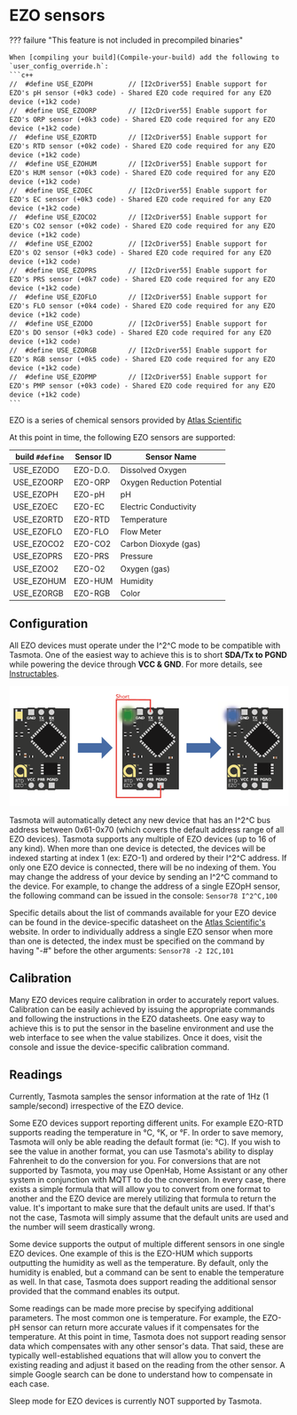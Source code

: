 # EZO sensors

??? failure "This feature is not included in precompiled binaries"  

    When [compiling your build](Compile-your-build) add the following to `user_config_override.h`:
    ```c++
    //  #define USE_EZOPH         // [I2cDriver55] Enable support for EZO's pH sensor (+0k3 code) - Shared EZO code required for any EZO device (+1k2 code)
    //  #define USE_EZOORP        // [I2cDriver55] Enable support for EZO's ORP sensor (+0k3 code) - Shared EZO code required for any EZO device (+1k2 code)
    //  #define USE_EZORTD        // [I2cDriver55] Enable support for EZO's RTD sensor (+0k2 code) - Shared EZO code required for any EZO device (+1k2 code)
    //  #define USE_EZOHUM        // [I2cDriver55] Enable support for EZO's HUM sensor (+0k3 code) - Shared EZO code required for any EZO device (+1k2 code)
    //  #define USE_EZOEC         // [I2cDriver55] Enable support for EZO's EC sensor (+0k3 code) - Shared EZO code required for any EZO device (+1k2 code)
    //  #define USE_EZOCO2        // [I2cDriver55] Enable support for EZO's CO2 sensor (+0k2 code) - Shared EZO code required for any EZO device (+1k2 code)
    //  #define USE_EZOO2         // [I2cDriver55] Enable support for EZO's O2 sensor (+0k3 code) - Shared EZO code required for any EZO device (+1k2 code)
    //  #define USE_EZOPRS        // [I2cDriver55] Enable support for EZO's PRS sensor (+0k7 code) - Shared EZO code required for any EZO device (+1k2 code)
    //  #define USE_EZOFLO        // [I2cDriver55] Enable support for EZO's FLO sensor (+0k4 code) - Shared EZO code required for any EZO device (+1k2 code)
    //  #define USE_EZODO         // [I2cDriver55] Enable support for EZO's DO sensor (+0k3 code) - Shared EZO code required for any EZO device (+1k2 code)
    //  #define USE_EZORGB        // [I2cDriver55] Enable support for EZO's RGB sensor (+0k5 code) - Shared EZO code required for any EZO device (+1k2 code)
    //  #define USE_EZOPMP        // [I2cDriver55] Enable support for EZO's PMP sensor (+0k3 code) - Shared EZO code required for any EZO device (+1k2 code)    
    ```

EZO is a series of chemical sensors provided by [Atlas Scientific](https://atlas-scientific.com/)

At this point in time, the following EZO sensors are supported:

| build `#define` | Sensor ID | Sensor Name |
|---|---|---|
| USE_EZODO | EZO-D.O. | Dissolved Oxygen |
| USE_EZOORP | EZO-ORP | Oxygen Reduction Potential |
| USE_EZOPH | EZO-pH | pH |
| USE_EZOEC | EZO-EC | Electric Conductivity |
| USE_EZORTD | EZO-RTD | Temperature |
| USE_EZOFLO | EZO-FLO | Flow Meter |
| USE_EZOCO2 | EZO-CO2 | Carbon Dioxyde (gas) |
| USE_EZOPRS | EZO-PRS | Pressure |
| USE_EZOO2 | EZO-O2 | Oxygen (gas) |
| USE_EZOHUM | EZO-HUM | Humidity |
| USE_EZORGB | EZO-RGB | Color |

## Configuration

All EZO devices must operate under the I^2^C mode to be compatible with Tasmota.  One of the easiest way to achieve this is to short **SDA/Tx to PGND** while powering the device through **VCC & GND**.  For more details, see [Instructables](https://www.instructables.com/UART-AND-I2C-MODE-SWITCHING-FOR-ATLAS-SCIENTIFIC-E/).

![Set I2C mode](_media/peripherals/ezo.png)

Tasmota will automatically detect any new device that has an I^2^C bus address between 0x61-0x70 (which covers the default address range of all EZO devices).  Tasmota supports any multiple of EZO devices (up to 16 of any kind).  When more than one device is detected, the devices will be indexed starting at index 1 (ex: EZO-1) and ordered by their I^2^C address.  If only one EZO device is connected, there will be no indexing of them.  You may change the address of your device by sending an I^2^C command to the device.  For example, to change the address of a single EZOpH sensor, the following command can be issued in the console: `Sensor78 I^2^C,100`

Specific details about the list of commands available for your EZO device can be found in the device-specific datasheet on the [Atlas Scientific's](https://atlas-scientific.com/) website.  In order to individually address a single EZO sensor when more than one is detected, the index must be specified on the command by having "-#" before the other arguments: `Sensor78 -2 I2C,101`

## Calibration

Many EZO devices require calibration in order to accurately report values.  Calibration can be easily achieved by issuing the appropriate commands and following the instructions in the EZO datasheets.  One easy way to achieve this is to put the sensor in the baseline environment and use the web interface to see when the value stabilizes.  Once it does, visit the console and issue the device-specific calibration command.

## Readings

Currently, Tasmota samples the sensor information at the rate of 1Hz (1 sample/second) irrespective of the EZO device.

Some EZO devices support reporting different units.  For example EZO-RTD supports reading the temperature in °C, °K, or °F.  In order to save memory, Tasmota will only be able reading the default format (ie: °C).  If you wish to see the value in another format, you can use Tasmota's ability to display Fahrenheit to do the conversion for you.  For conversions that are not supported by Tasmota, you may use OpenHab, Home Assistant or any other system in conjunction with MQTT to do the cnoversion.  In every case, there exists a simple formula that will allow you to convert from one format to another and the EZO device are merely utilizing that formula to return the value.  It's important to make sure that the default units are used.  If that's not the case, Tasmota will simply assume that the default units are used and the number will seem drastically wrong.

Some device supports the output of multiple different sensors in one single EZO devices.  One example of this is the EZO-HUM which supports outputting the humidity as well as the temperature.  By default, only the humidity is enabled, but a command can be sent to enable the temperature as well.  In that case, Tasmota does support reading the additional sensor provided that the command enables its output.

Some readings can be made more precise by specifying additional parameters.  The most common one is temperature.  For example, the EZO-pH sensor can return more accurate values if it compensates for the temperature.  At this point in time, Tasmota does not support reading sensor data which compensates with any other sensor's data.  That said, these are typically well-established equations that will allow you to convert the existing reading and adjust it based on the reading from the other sensor.  A simple Google search can be done to understand how to compensate in each case.

Sleep mode for EZO devices is currently NOT supported by Tasmota.

